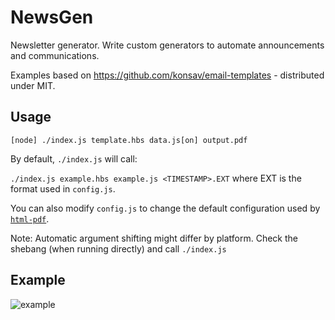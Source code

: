 # NewsGen

Newsletter generator. Write custom generators to automate announcements and communications.

Examples based on https://github.com/konsav/email-templates - distributed under MIT.

## Usage

`[node] ./index.js template.hbs data.js[on] output.pdf`

By default, `./index.js` will call:

`./index.js example.hbs example.js <TIMESTAMP>.EXT` where EXT is the format used in `config.js`.

You can also modify `config.js` to change the default configuration used by [`html-pdf`](https://github.com/marcbachmann/node-html-pdf).

Note: Automatic argument shifting might differ by platform.
Check the shebang (when running directly) and call `./index.js`

## Example

![example](./example.png "Example output")
